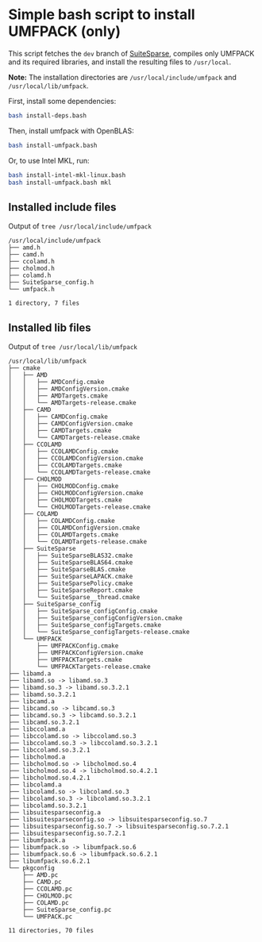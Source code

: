 # Simple bash script to install UMFPACK (only)

This script fetches the `dev` branch of [SuiteSparse](https://github.com/DrTimothyAldenDavis/SuiteSparse), compiles only UMFPACK and its required libraries, and install the resulting files to `/usr/local`.

**Note:** The installation directories are `/usr/local/include/umfpack` and `/usr/local/lib/umfpack`.

First, install some dependencies:

```bash
bash install-deps.bash
```

Then, install umfpack with OpenBLAS:

```bash
bash install-umfpack.bash
```

Or, to use Intel MKL, run:

```bash
bash install-intel-mkl-linux.bash
bash install-umfpack.bash mkl
```

## Installed include files

Output of `tree /usr/local/include/umfpack`

```text
/usr/local/include/umfpack
├── amd.h
├── camd.h
├── ccolamd.h
├── cholmod.h
├── colamd.h
├── SuiteSparse_config.h
└── umfpack.h

1 directory, 7 files
```

## Installed lib files

Output of `tree /usr/local/lib/umfpack`

```text
/usr/local/lib/umfpack
├── cmake
│   ├── AMD
│   │   ├── AMDConfig.cmake
│   │   ├── AMDConfigVersion.cmake
│   │   ├── AMDTargets.cmake
│   │   └── AMDTargets-release.cmake
│   ├── CAMD
│   │   ├── CAMDConfig.cmake
│   │   ├── CAMDConfigVersion.cmake
│   │   ├── CAMDTargets.cmake
│   │   └── CAMDTargets-release.cmake
│   ├── CCOLAMD
│   │   ├── CCOLAMDConfig.cmake
│   │   ├── CCOLAMDConfigVersion.cmake
│   │   ├── CCOLAMDTargets.cmake
│   │   └── CCOLAMDTargets-release.cmake
│   ├── CHOLMOD
│   │   ├── CHOLMODConfig.cmake
│   │   ├── CHOLMODConfigVersion.cmake
│   │   ├── CHOLMODTargets.cmake
│   │   └── CHOLMODTargets-release.cmake
│   ├── COLAMD
│   │   ├── COLAMDConfig.cmake
│   │   ├── COLAMDConfigVersion.cmake
│   │   ├── COLAMDTargets.cmake
│   │   └── COLAMDTargets-release.cmake
│   ├── SuiteSparse
│   │   ├── SuiteSparseBLAS32.cmake
│   │   ├── SuiteSparseBLAS64.cmake
│   │   ├── SuiteSparseBLAS.cmake
│   │   ├── SuiteSparseLAPACK.cmake
│   │   ├── SuiteSparsePolicy.cmake
│   │   ├── SuiteSparseReport.cmake
│   │   └── SuiteSparse__thread.cmake
│   ├── SuiteSparse_config
│   │   ├── SuiteSparse_configConfig.cmake
│   │   ├── SuiteSparse_configConfigVersion.cmake
│   │   ├── SuiteSparse_configTargets.cmake
│   │   └── SuiteSparse_configTargets-release.cmake
│   └── UMFPACK
│       ├── UMFPACKConfig.cmake
│       ├── UMFPACKConfigVersion.cmake
│       ├── UMFPACKTargets.cmake
│       └── UMFPACKTargets-release.cmake
├── libamd.a
├── libamd.so -> libamd.so.3
├── libamd.so.3 -> libamd.so.3.2.1
├── libamd.so.3.2.1
├── libcamd.a
├── libcamd.so -> libcamd.so.3
├── libcamd.so.3 -> libcamd.so.3.2.1
├── libcamd.so.3.2.1
├── libccolamd.a
├── libccolamd.so -> libccolamd.so.3
├── libccolamd.so.3 -> libccolamd.so.3.2.1
├── libccolamd.so.3.2.1
├── libcholmod.a
├── libcholmod.so -> libcholmod.so.4
├── libcholmod.so.4 -> libcholmod.so.4.2.1
├── libcholmod.so.4.2.1
├── libcolamd.a
├── libcolamd.so -> libcolamd.so.3
├── libcolamd.so.3 -> libcolamd.so.3.2.1
├── libcolamd.so.3.2.1
├── libsuitesparseconfig.a
├── libsuitesparseconfig.so -> libsuitesparseconfig.so.7
├── libsuitesparseconfig.so.7 -> libsuitesparseconfig.so.7.2.1
├── libsuitesparseconfig.so.7.2.1
├── libumfpack.a
├── libumfpack.so -> libumfpack.so.6
├── libumfpack.so.6 -> libumfpack.so.6.2.1
├── libumfpack.so.6.2.1
└── pkgconfig
    ├── AMD.pc
    ├── CAMD.pc
    ├── CCOLAMD.pc
    ├── CHOLMOD.pc
    ├── COLAMD.pc
    ├── SuiteSparse_config.pc
    └── UMFPACK.pc

11 directories, 70 files
```
